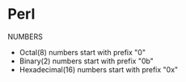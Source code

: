 # Perl

NUMBERS

- Octal(8) numbers start with prefix "0"
- Binary(2) numbers start with prefix "0b"
- Hexadecimal(16) numbers start with prefix "0x"
